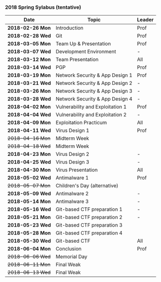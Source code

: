 ### 2018 Spring Sylabus (tentative)

| Date               | Topic                            | Leader  |
|--------------------|----------------------------------|---------|
| **2018-02-26 Mon** | Introduction                     | Prof    |
| **2018-02-28 Wed** | Git                              | Prof    |
| **2018-03-05 Mon** | Team Up & Presentation           | Prof    |
| **2018-03-07 Wed** | Development Environment          | -       |
| **2018-03-12 Mon** | Team Presentation                | All     |
| **2018-03-14 Wed** | PGP                              | Prof    |
| **2018-03-19 Mon** | Network Security & App Design 1  | Prof    |
| **2018-03-21 Wed** | Network Security & App Design 2  | -       |
| **2018-03-26 Mon** | Network Security & App Design 3  | -       |
| **2018-03-28 Wed** | Network Security & App Design 4  | -       |
| **2018-04-02 Mon** | Vulnerability and Exploitation 1 | Prof    |
| **2018-04-04 Wed** | Vulnerability and Exploitation 2 | -       |
| **2018-04-09 Mon** | Exploitation Practicum           | All     |
| **2018-04-11 Wed** | Virus Design 1                   | Prof    |
| ~~2018-04-16 Mon~~ | Midterm Week                     |         |
| ~~2018-04-18 Wed~~ | Midterm Week                     |         |
| **2018-04-23 Mon** | Virus Design 2                   | -       |
| **2018-04-25 Wed** | Virus Design 3                   | -       |
| **2018-04-30 Mon** | Virus Presentation               | All     |
| **2018-05-02 Wed** | Antimalware 1                    | Prof    |
| ~~2018-05-07 Mon~~ | Children's Day (alternative)     |         |
| **2018-05-09 Wed** | Antimalware 2                    | -       |
| **2018-05-14 Mon** | Antimalware 3                    | -       |
| **2018-05-16 Wed** | Git-based CTF preparation 1      | -       |
| **2018-05-21 Mon** | Git-based CTF preparation 2      | -       |
| **2018-05-23 Wed** | Git-based CTF preparation 3      |         |
| **2018-05-28 Mon** | Git-based CTF preparation 4      |         |
| **2018-05-30 Wed** | Git-based CTF                    | All     |
| **2018-06-04 Mon** | Conclusion                       | Prof    |
| ~~2018-06-06 Wed~~ | Memorial Day                     |         |
| ~~2018-06-11 Mon~~ | Final Weak                       |         |
| ~~2018-06-13 Wed~~ | Final Weak                       |         |
